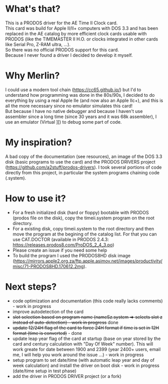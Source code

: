 # What's that?
This is a PRODOS driver for the AE Time II Clock card.  
This card was build for Apple II/II+ computers with DOS 3.3 and has been replaced in the AE catalog by more efficient clock cards usable with PRODOS (like the TIMEMASTER II H.O. or clocks integrated in other cards like Serial Pro, Z-RAM ultra, ...).  
So there was no official PRODOS support for this card.  
Because I never found a driver I decided to develop it myself.  
# Why Merlin?
I could use a modern tool chain (https://cc65.github.io/) but I'd to understand how programming was done in the 80s/90s, I decided to do everything by using a real Apple IIe (and now also an Apple IIc+), and this is all the more necessary since no emulator simulates this card!  
But because I have no native debugger and because I haven't use assembler since a long time (since 30 years and it was 68k assembler), I use an emulator (Virtual ][) to debug some part of code.  
# My inspiration?
A bad copy of the documentation (see resources), an image of the DOS 3.3 disk (basic programs to use the card) and the PRODOS DRIVERS project (https://github.com/a2stuff/prodos-drivers). I took several portions of code directly from this project, in particular the system programs chaining code (.system).  
# How to use it?
- For a fresh initialized disk (hard or floppy) bootable with PRODOS (prodos file on the disk), copy the timeii.system program on the root directory.  
- For a existing disk, copy timeii.system to the root directory and then move the program at the begining of the catalog list. For that you can use CAT.DOCTOR (available in PRODOS 2.4.3: https://releases.prodos8.com/ProDOS_2_4_3.po)
- Please create an issue if you need some help  
- To build the program I used the PRODOS8HD disk image (https://mirrors.apple2.org.za/ftp.apple.asimov.net/images/productivity/misc/71-PRODOS8HD.170612.2mg).  
# Next steps?
- code optimization and documentation (this code really lacks comments) - work in progress  
- improve autodetection of the card  
- ~~slot selection based on program name (nameSz.system => selects slot z instead of auto-detection) - work in progress~~ done  
- ~~update 12/24H flag of the card to force 24H format if time is set in 12H format (time is converted)~~ - done
- update leap year flag of the card at startup (base on year stored by the card and century calculation with "Day Of Week" number). This will work greate for date between 1900 and 2399 (year 2400+ users, email me, I will help you work around the issue ...) - work in progress 
- setup program to set date/time (with automatic leap year and day of week calculation) and install the driver on boot disk - work in progress (date/time setup in test phase)  
- add the driver in PRODOS DRIVER project (or a fork)  
